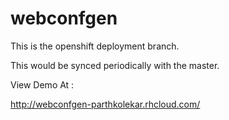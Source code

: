 webconfgen
==========

This is the openshift deployment branch.

This would be synced periodically with the master.


View Demo At : 

http://webconfgen-parthkolekar.rhcloud.com/
